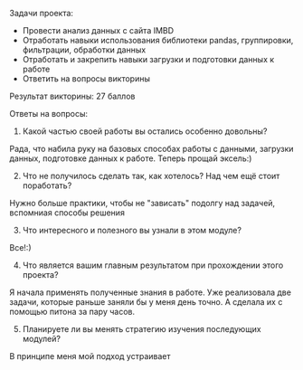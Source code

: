 Задачи проекта: 
  - Провести анализ данных с сайта IMBD
  - Отработать навыки использования библиотеки pandas, группировки, фильтрации, обработки данных
  - Отработать и закрепить навыки загрузки и подготовки данных к работе
  - Ответить на вопросы викторины
  
 Результат викторины: 27 баллов
 
 Ответы на вопросы:
 
1. Какой частью своей работы вы остались особенно довольны?

  Рада, что набила руку на базовых способах работы с данными, загрузки данных, подготовке данных к работе. Теперь прощай эксель:)

2. Что не получилось сделать так, как хотелось? Над чем ещё стоит поработать?

  Нужно больше практики, чтобы не "зависать" подолгу над задачей, вспомниая способы решения
  
3. Что интересного и полезного вы узнали в этом модуле?

  Все!:)
  
4. Что является вашим главным результатом при прохождении этого проекта?

  Я начала применять полученные знания в работе. Уже реализовала две задачи, которые раньше заняли бы у меня день точно. А сделала их с помощью питона за пару часов.
  
5. Планируете ли вы менять стратегию изучения последующих модулей?

  В принципе меня мой подход устраивает
